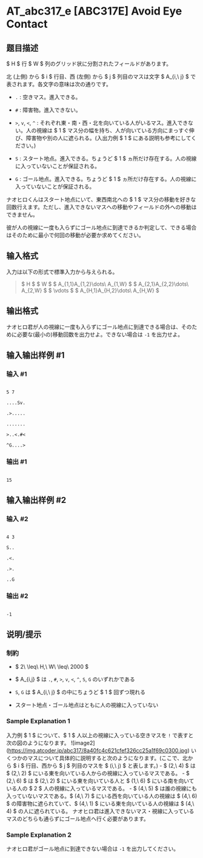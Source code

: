 # AT_abc317_e [ABC317E] Avoid Eye Contact

## 题目描述

[problemUrl]: https://atcoder.jp/contests/abc317/tasks/abc317_e

$ H $ 行 $ W $ 列のグリッド状に分割されたフィールドがあります。  
北 (上側) から $ i $ 行目、西 (左側) から $ j $ 列目のマスは文字 $ A_{i,\ j} $ で表されます。各文字の意味は次の通りです。

- `.` : 空きマス。進入できる。
- `#` : 障害物。進入できない。
- `>`, `v`, `<`, `^` : それぞれ東・南・西・北を向いている人がいるマス。進入できない。人の視線は $ 1 $ マス分の幅を持ち、人が向いている方向にまっすぐ伸び、障害物や別の人に遮られる。(入出力例 $ 1 $ にある説明も参考にしてください。)
- `S` : スタート地点。進入できる。ちょうど $ 1 $ ヵ所だけ存在する。人の視線に入っていないことが保証される。
- `G` : ゴール地点。進入できる。ちょうど $ 1 $ ヵ所だけ存在する。人の視線に入っていないことが保証される。

ナオヒロくんはスタート地点にいて、東西南北への $ 1 $ マス分の移動を好きな回数行えます。ただし、進入できないマスへの移動やフィールドの外への移動はできません。  
彼が人の視線に一度も入らずにゴール地点に到達できるか判定して、できる場合はそのために最小で何回の移動が必要か求めてください。

## 输入格式

入力は以下の形式で標準入力から与えられる。

> $ H $ $ W $ $ A_{1,1}A_{1,2}\dots\ A_{1,W} $ $ A_{2,1}A_{2,2}\dots\ A_{2,W} $ $ \vdots $ $ A_{H,1}A_{H,2}\dots\ A_{H,W} $

## 输出格式

ナオヒロ君が人の視線に一度も入らずにゴール地点に到達できる場合は、そのために必要な(最小の)移動回数を出力せよ。できない場合は `-1` を出力せよ。

## 输入输出样例 #1

### 输入 #1

```
5 7
....Sv.
.>.....
.......
>..<.#<
^G....>
```

### 输出 #1

```
15
```

## 输入输出样例 #2

### 输入 #2

```
4 3
S..
.<.
.>.
..G
```

### 输出 #2

```
-1
```

## 说明/提示

### 制約

- $ 2\ \leq\ H,\ W\ \leq\ 2000 $
- $ A_{i,j} $ は `.`, `#`, `>`, `v`, `<`, `^`, `S`, `G` のいずれかである
- `S`, `G` は $ A_{i,\ j} $ の中にちょうど $ 1 $ 回ずつ現れる
- スタート地点・ゴール地点はともに人の視線に入っていない

### Sample Explanation 1

入力例 $ 1 $ について、$ 1 $ 人以上の視線に入っている空きマスを `!` で表すと次の図のようになります。 !\[image2\](https://img.atcoder.jp/abc317/8a40fc4c621cfef326cc25a1f69c0300.jpg) いくつかのマスについて具体的に説明すると次のようになります。(ここで、北から $ i $ 行目、西から $ j $ 列目のマスを $ (i,\ j) $ と表します。) - $ (2,\ 4) $ は $ (2,\ 2) $ にいる東を向いている人からの視線に入っているマスである。 - $ (2,\ 6) $ は $ (2,\ 2) $ にいる東を向いている人と $ (1,\ 6) $ にいる南を向いている人の $ 2 $ 人の視線に入っているマスである。 - $ (4,\ 5) $ は誰の視線にも入っていないマスである。$ (4,\ 7) $ にいる西を向いている人の視線は $ (4,\ 6) $ の障害物に遮られていて、$ (4,\ 1) $ にいる東を向いている人の視線は $ (4,\ 4) $ の人に遮られている。 ナオヒロ君は進入できないマス・視線に入っているマスのどちらも通らずにゴール地点へ行く必要があります。

### Sample Explanation 2

ナオヒロ君がゴール地点に到達できない場合は `-1` を出力してください。